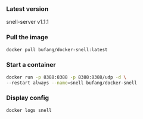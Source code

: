 ### Latest version

snell-server v1.1.1

### Pull the image

```bash
docker pull bufang/docker-snell:latest
```

### Start a container

```bash
docker run -p 8388:8388 -p 8388:8388/udp -d \
--restart always --name=snell bufang/docker-snell
```

### Display config

```bash
docker logs snell
```
